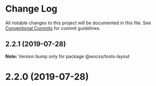 # Change Log

All notable changes to this project will be documented in this file.
See [Conventional Commits](https://conventionalcommits.org) for commit guidelines.

## 2.2.1 (2019-07-28)

**Note:** Version bump only for package @wocss/tools-layout





<a name="2.2.0"></a>
# 2.2.0 (2019-07-28)
